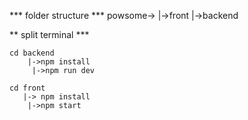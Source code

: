 *** folder structure ***
    powsome-> 
       |->front 
        |->backend

** split terminal *** 

    cd backend 
        |->npm install 
         |->npm run dev

    cd front 
       |-> npm install 
        |->npm start
 

 

